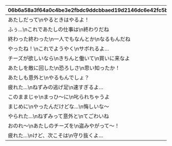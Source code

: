 |06b6a58a3f64a0c4be3e2fbdc9ddcbbaed19d2146dc6e42fc5b3bf64f936ed08|0b1ee617e7b338d2ff8b892a9a6c54ab62b3b48566c540dbc9c54c8c25f02f06|51644fe9b4a4f40986ea00bf62c4bb163e0ae982feabb013f99af3d7860d10c4|5b90dcc061962a6c95041420e1385fef3e3e63d65380eee5124c68642024208d|9bccba4b11e33eb24421fbc1eed8cc491b7005a2f13ae9695c65a4bb4cd043cd|970180c929fe9fd84df97702ff5efa5a744ff717bb30dbd53cdbb2247b95b1de|bc187f8e0f3f320fdf966610f7cda2ae7fc070745127db064540f7b4f12a9d51|43187cd46bfa74a76b161fba8ba154913ca8781b0eca605c5cb85b4aafc8f99a|6cb3478561bbd726e7f5a75b4051b46c5924e9db8961539108fa976c8ebcb40d|7ab5876affe3168026fa25df931a0255d9bef14eb48ee0f7cdb4002c1ddfe734|fa1e5503cea5f0d22b37c041e220dd4e26a31936299544e27a5ef1ff1f1cb8eb|727637cc8a0f29504dd2c1810d8e33ffb3669ada6c4deda5e71c057a6faf3798|abc9e504240e5002cbce55ccd05aa2def92f98dcd856c240499248328bf235f3|d68cadbc9f9146d54567f8fab76042427c0d05f4b3817b291a8cd22b9d847bee|
| --- | --- | --- | --- | --- | --- | --- | --- | --- | --- | --- | --- | --- | --- |
|あたしだって\nやるときはやるよ！|10040|24001|0|1|102601|24|1|リン|0|2020/04/30 12:00:00|0|0|2030/12/17 14:59:59|
|ふぅ…\nこれであたしの仕事は\n終わりだね|10040|24002|0|1|102601|24|1|リン|0|2020/04/30 12:00:00|0|1|2030/12/17 14:59:59|
|終わった終わった\n一人でもなんとか\nなるもんだね|10040|24003|0|1|102601|24|1|リン|0|2020/04/30 12:00:00|0|2|2030/12/17 14:59:59|
|やったね！\nこれでようやく\nサボれるよ…|10040|24004|0|2|102601|24|2|リン|0|2020/04/30 12:00:00|0|3|2030/12/17 14:59:59|
|チーズが欲しいなら\nきちんと働いて\n買いに来なよ|10040|24005|0|1|102601|24|1|リン|0|2020/04/30 12:00:00|0|4|2030/12/17 14:59:59|
|あたしを敵に回した\n恐ろしさ\n思い知ったか！|10040|24006|0|2|102601|24|2|リン|0|2020/04/30 12:00:00|0|5|2030/12/17 14:59:59|
|あたしも意外と\nやるもんでしょ？|10040|24007|0|2|102601|24|2|リン|0|2020/04/30 12:00:00|0|6|2030/12/17 14:59:59|
|疲れた…\nねずみの逃げ足\n速すぎるよ…|10040|24008|0|4|102601|24|4|リン|0|2020/04/30 12:00:00|0|7|2030/12/17 14:59:59|
|このままじゃ\nまっひ～に\n叱られちゃうよ|10040|24009|0|4|102601|24|4|リン|0|2020/04/30 12:00:00|0|8|2030/12/17 14:59:59|
|まじめに\nやったんだけどな…\n悔しいな～|10040|24010|0|4|102601|24|4|リン|0|2020/04/30 12:00:00|0|9|2030/12/17 14:59:59|
|やられた…\nねずみって意外と\nてごわいね|10040|24011|0|4|102601|24|4|リン|0|2020/04/30 12:00:00|0|10|2030/12/17 14:59:59|
|おのれ～\nあたしのチーズを\n盗みやがって～！|10040|24012|0|4|102601|24|4|リン|0|2020/04/30 12:00:00|0|11|2030/12/17 14:59:59|
|疲れた…\nけど、次こそは\n守り抜くよ…|10040|24013|0|1|102601|24|4|リン|1.81|2020/04/30 12:00:00|0|12|2030/12/17 14:59:59|